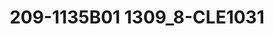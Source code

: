 ---
title: 209-1135B01 1309_8-CLE1031
image: 209-1135B01 1309_8-CLE1031.jpg
brand: outlet-sposo
layout: vestito
---